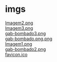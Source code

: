 # imgs 
<a href='https://gabrielryanft.github.io/learning/cursoemvideo/htmlecss/css/gabrielgostosao/imgs/Imagem2.png/' target='_blank' rel='next'>Imagem2.png</a><br/>
<a href='https://gabrielryanft.github.io/learning/cursoemvideo/htmlecss/css/gabrielgostosao/imgs/Imagem3.png/' target='_blank' rel='next'>Imagem3.png</a><br/>
<a href='https://gabrielryanft.github.io/learning/cursoemvideo/htmlecss/css/gabrielgostosao/imgs/gab-bombado3.png/' target='_blank' rel='next'>gab-bombado3.png</a><br/>
<a href='https://gabrielryanft.github.io/learning/cursoemvideo/htmlecss/css/gabrielgostosao/imgs/gab-bombado.png.png/' target='_blank' rel='next'>gab-bombado.png.png</a><br/>
<a href='https://gabrielryanft.github.io/learning/cursoemvideo/htmlecss/css/gabrielgostosao/imgs/Imagem1.png/' target='_blank' rel='next'>Imagem1.png</a><br/>
<a href='https://gabrielryanft.github.io/learning/cursoemvideo/htmlecss/css/gabrielgostosao/imgs/gab-bombado2.png/' target='_blank' rel='next'>gab-bombado2.png</a><br/>
<a href='https://gabrielryanft.github.io/learning/cursoemvideo/htmlecss/css/gabrielgostosao/imgs/favicon.ico/' target='_blank' rel='next'>favicon.ico</a><br/>
